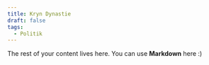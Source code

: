 ```yaml
---
title: Kryn Dynastie
draft: false
tags:
  - Politik
---
```

 
The rest of your content lives here. You can use **Markdown** here :)